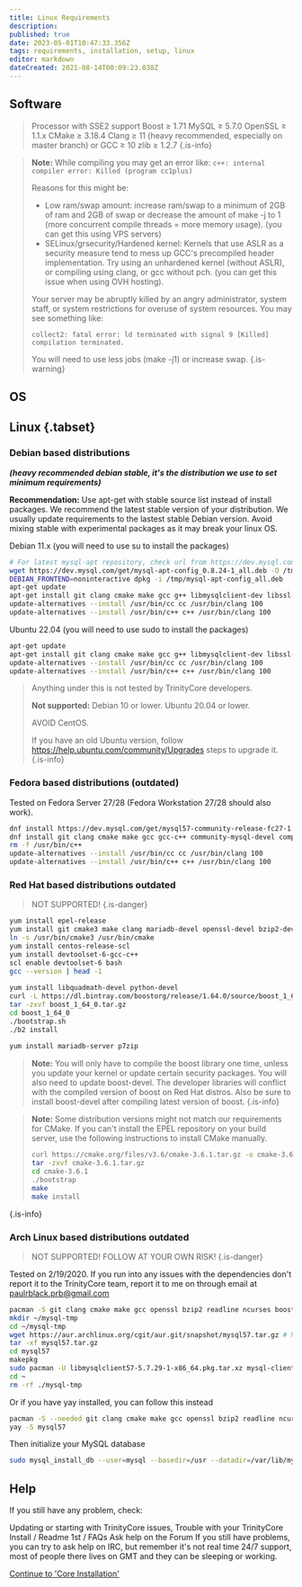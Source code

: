 ```yaml
---
title: Linux Requirements
description: 
published: true
date: 2023-05-01T10:47:33.356Z
tags: requirements, installation, setup, linux
editor: markdown
dateCreated: 2021-08-14T00:09:23.038Z
---
```


## Software
>Processor with SSE2 support 
>Boost ≥ 1.71
>MySQL ≥ 5.7.0
>OpenSSL ≥ 1.1.x
>CMake ≥ 3.18.4
>Clang  ≥ 11 (heavy recommended, especially on master branch) or GCC ≥ 10
>zlib ≥ 1.2.7
{.is-info}


>**Note:**
>While compiling you may get an error like: 
`c++: internal compiler error: Killed (program cc1plus)` 
>
>Reasons for this might be:
>- Low ram/swap amount: increase ram/swap to a minimum of 2GB of ram and 2GB of swap or decrease the amount of make -j to 1 (more concurrent compile threads = more memory usage). (you can get this using VPS servers)
>- SELinux/grsecurity/Hardened kernel: Kernels that use ASLR as a security measure tend to mess up GCC's precompiled header implementation. Try using an unhardened kernel (without ASLR), or compiling using clang, or gcc without pch. (you can get this issue when using OVH hosting).
>
>
>
>Your server may be abruptly killed by an angry administrator, system staff, or system restrictions for overuse of system resources. You may see something like:
>
>`collect2: fatal error: ld terminated with signal 9 [Killed] compilation terminated.`
>
>You will need to use less jobs (make -j1) or increase swap.
{.is-warning}

## OS
## Linux {.tabset}
### Debian based distributions
***(heavy recommended debian stable, it's the distribution we use to set minimum requirements)***

**Recommendation:** Use apt-get with stable source list instead of install packages. We recommend the latest stable version of your distribution. We usually update requirements to the lastest stable Debian version. Avoid mixing stable with experimental packages as it may break your linux OS.

Debian 11.x (you will need to use su to install the packages)
<div class="next-codeblock-no-line-numbers"></div>

```bash
# For latest mysql-apt repository, check url from https://dev.mysql.com/downloads/repo/apt/
wget https://dev.mysql.com/get/mysql-apt-config_0.8.24-1_all.deb -O /tmp/mysql-apt-config_all.deb
DEBIAN_FRONTEND=noninteractive dpkg -i /tmp/mysql-apt-config_all.deb
apt-get update
apt-get install git clang cmake make gcc g++ libmysqlclient-dev libssl-dev libbz2-dev libreadline-dev libncurses-dev libboost-all-dev mysql-server p7zip
update-alternatives --install /usr/bin/cc cc /usr/bin/clang 100
update-alternatives --install /usr/bin/c++ c++ /usr/bin/clang 100
```

Ubuntu 22.04 (you will need to use sudo to install the packages)
<div class="next-codeblock-no-line-numbers"></div>

```bash
apt-get update
apt-get install git clang cmake make gcc g++ libmysqlclient-dev libssl-dev libbz2-dev libreadline-dev libncurses-dev libboost-all-dev mysql-server p7zip
update-alternatives --install /usr/bin/cc cc /usr/bin/clang 100
update-alternatives --install /usr/bin/c++ c++ /usr/bin/clang 100
```

> Anything under this is not tested by TrinityCore developers.
> 
> **Not supported:** Debian 10 or lower. Ubuntu 20.04 or lower.
> 
> AVOID CentOS.
> 
> If you have an old Ubuntu version, follow https://help.ubuntu.com/community/Upgrades steps to upgrade it.
{.is-info}

### Fedora based distributions (outdated)
Tested on Fedora Server 27/28 (Fedora Workstation 27/28 should also work).
<div class="next-codeblock-no-line-numbers"></div>

```bash
dnf install https://dev.mysql.com/get/mysql57-community-release-fc27-1.noarch.rpm
dnf install git clang cmake make gcc gcc-c++ community-mysql-devel compat-openssl10-devel bzip2-devel readline-devel ncurses-devel boost-devel community-mysql-server p7zip
rm -f /usr/bin/c++
update-alternatives --install /usr/bin/cc cc /usr/bin/clang 100
update-alternatives --install /usr/bin/c++ c++ /usr/bin/clang 100
```

### Red Hat based distributions outdated

> NOT SUPPORTED!
{.is-danger}

<div class="next-codeblock-no-line-numbers"></div>

```bash
yum install epel-release
yum install git cmake3 make clang mariadb-devel openssl-devel bzip2-devel readline-devel ncurses-devel gcc-c++
ln -s /usr/bin/cmake3 /usr/bin/cmake
yum install centos-release-scl
yum install devtoolset-6-gcc-c++
scl enable devtoolset-6 bash
gcc --version | head -1
 
yum install libquadmath-devel python-devel
curl -L https://dl.bintray.com/boostorg/release/1.64.0/source/boost_1_64_0.tar.gz -o boost_1_64_0.tar.gz
tar -zxvf boost_1_64_0.tar.gz
cd boost_1_64_0
./bootstrap.sh
./b2 install
 
yum install mariadb-server p7zip 
```
> **Note:** You will only have to compile the boost library one time, unless you update your kernel or update certain security packages. You will also need to update boost-devel. The developer libraries will conflict with the compiled version of boost on Red Hat distros. Also be sure to install boost-devel after compiling latest version of boost.
{.is-info}


> **Note:** Some distribution versions might not match our requirements for CMake. If you can't install the EPEL repository on your build server, use the following instructions to install CMake manually.
>
><div class="next-codeblock-no-line-numbers"></div>
>
>```bash
>curl https://cmake.org/files/v3.6/cmake-3.6.1.tar.gz -o cmake-3.6.1.tar.gz
>tar -zxvf cmake-3.6.1.tar.gz
>cd cmake-3.6.1
>./bootstrap
>make
>make install
>```
{.is-info}


### Arch Linux based distributions outdated

> NOT SUPPORTED!
> FOLLOW AT YOUR OWN RISK!
{.is-danger}

Tested on 2/19/2020. If you run into any issues with the dependencies don't report it to the TrinityCore team, report it to me on through email at paulrblack.prb@gmail.com
<div class="next-codeblock-no-line-numbers"></div>

```bash
pacman -S git clang cmake make gcc openssl bzip2 readline ncurses boost p7zip rpcsvc-proto
mkdir ~/mysql-tmp
cd ~/mysql-tmp
wget https://aur.archlinux.org/cgit/aur.git/snapshot/mysql57.tar.gz # Note if this no longer exists go here and download the snapshot https://aur.archlinux.org/packages/mysql57/
tar -xf mysql57.tar.gz
cd mysql57
makepkg
sudo pacman -U libmysqlclient57-5.7.29-1-x86_64.pkg.tar.xz mysql-clients57-5.7.29-1-x86_64.pkg.tar.xz mysql57-5.7.29-1-x86_64.pkg.tar.xz
cd ~
rm -rf ./mysql-tmp
```
Or if you have yay installed, you can follow this instead
<div class="next-codeblock-no-line-numbers"></div>

```bash
pacman -S --needed git clang cmake make gcc openssl bzip2 readline ncurses boost p7zip rpcsvc-proto
yay -S mysql57
```
Then initialize your MySQL database
<div class="next-codeblock-no-line-numbers"></div>

```bash
sudo mysql_install_db --user=mysql --basedir=/usr --datadir=/var/lib/mysql
```

## Help
If you still have any problem, check:

Updating or starting with TrinityCore issues, Trouble with your TrinityCore Install / Readme 1st / FAQs
Ask help on the Forum
If you still have problems, you can try to ask help on IRC, but remember it's not real time 24/7 support, most of people there lives on GMT and they can be sleeping or working.

<a href="https://trinitycore.info/en/install/Core-Installation/linux-core-installation" class="mt-5 v-btn v-btn--depressed v-btn--flat v-btn--outlined theme--light v-size--default darkblue--text text--lighten-3"><span class="v-btn__content"><span>Continue to 'Core Installation'</span><i aria-hidden="true" class="v-icon notranslate v-icon--right mdi mdi-arrow-right theme--light"></i></span></a>
